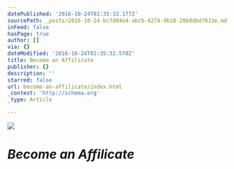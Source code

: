 ```yaml
---
datePublished: '2016-10-24T02:35:33.177Z'
sourcePath: _posts/2016-10-24-bc7d04e4-abcb-4274-9b18-206ddbd7033e.md
inFeed: false
hasPage: true
author: []
via: {}
dateModified: '2016-10-24T02:35:32.570Z'
title: Become an Affilicate
publisher: {}
description: ''
starred: false
url: become-an-affilicate/index.html
_context: 'http://schema.org'
_type: Article

---
```

![](https://imgflo.herokuapp.com/graph/2b2431f8e7ba7b0/08d85078f65b7cbaf3e4f8e8d5bf240c/croprotate.jpg?cropheight=3672&cropwidth=6562&degrees=0&input=https%3A%2F%2Fthe-grid-user-content.s3-us-west-2.amazonaws.com%2Fdc6256a1-e8af-4aa3-9291-61e3e37fc3b9.jpg&x=0&y=0)

# _**Become an Affilicate**_